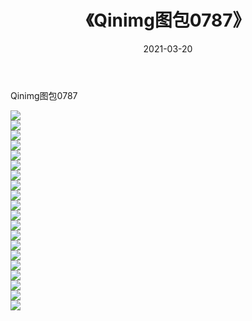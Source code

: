 ﻿---
layout: post
title:  《Qinimg图包0787》
date:   2021-03-20
img: http://imgx.orgx.ga/Qinimg图包/Qinimg图包0787/000.jpg
categories: [美女, 清纯, 唯美]
---

Qinimg图包0787

 ![](http://imgx.orgx.ga/Qinimg图包/Qinimg图包0787/001.jpg) <br>![](http://imgx.orgx.ga/Qinimg图包/Qinimg图包0787/002.jpg) <br>![](http://imgx.orgx.ga/Qinimg图包/Qinimg图包0787/003.jpg) <br>![](http://imgx.orgx.ga/Qinimg图包/Qinimg图包0787/004.jpg) <br>![](http://imgx.orgx.ga/Qinimg图包/Qinimg图包0787/005.jpg) <br>![](http://imgx.orgx.ga/Qinimg图包/Qinimg图包0787/006.jpg) <br>![](http://imgx.orgx.ga/Qinimg图包/Qinimg图包0787/007.jpg) <br>![](http://imgx.orgx.ga/Qinimg图包/Qinimg图包0787/008.jpg) <br>![](http://imgx.orgx.ga/Qinimg图包/Qinimg图包0787/009.jpg) <br>![](http://imgx.orgx.ga/Qinimg图包/Qinimg图包0787/010.jpg) <br>![](http://imgx.orgx.ga/Qinimg图包/Qinimg图包0787/011.jpg) <br>![](http://imgx.orgx.ga/Qinimg图包/Qinimg图包0787/012.jpg) <br>![](http://imgx.orgx.ga/Qinimg图包/Qinimg图包0787/013.jpg) <br>![](http://imgx.orgx.ga/Qinimg图包/Qinimg图包0787/014.jpg) <br>![](http://imgx.orgx.ga/Qinimg图包/Qinimg图包0787/015.jpg) <br>![](http://imgx.orgx.ga/Qinimg图包/Qinimg图包0787/016.jpg) <br>![](http://imgx.orgx.ga/Qinimg图包/Qinimg图包0787/017.jpg) <br>![](http://imgx.orgx.ga/Qinimg图包/Qinimg图包0787/018.jpg) <br>![](http://imgx.orgx.ga/Qinimg图包/Qinimg图包0787/019.jpg) <br>![](http://imgx.orgx.ga/Qinimg图包/Qinimg图包0787/020.jpg) <br>
